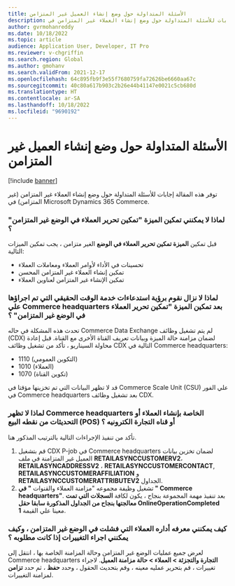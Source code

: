 ```yaml
---
title: الأسئلة المتداولة حول وضع إنشاء العميل غير المتزامن
description: توفر هذه المقالة إجابات للأسئلة المتداولة حول وضع إنشاء العملاء غير المتزامن في Microsoft Dynamics 365 Commerce.
author: gvrmohanreddy
ms.date: 10/18/2022
ms.topic: article
audience: Application User, Developer, IT Pro
ms.reviewer: v-chgriffin
ms.search.region: Global
ms.author: gmohanv
ms.search.validFrom: 2021-12-17
ms.openlocfilehash: 64c895fb9f3e55f7680759fa72626be6660aa67c
ms.sourcegitcommit: 40c80a617b903c2b26e44b41147e0021c5cb680d
ms.translationtype: HT
ms.contentlocale: ar-SA
ms.lasthandoff: 10/18/2022
ms.locfileid: "9690192"
---
```

# <a name="asynchronous-customer-creation-mode-faq"></a>الأسئلة المتداولة حول وضع إنشاء العميل غير المتزامن

[!include [banner](includes/banner.md)]

توفر هذه المقالة إجابات للأسئلة المتداولة حول وضع إنشاء العملاء غير المتزامن (غير المتزامن) في Microsoft Dynamics 365 Commerce.

### <a name="why-cant-i-enable-the-enable-editing-customers-in-asynchronous-mode-feature"></a>لماذا لا يمكنني تمكين الميزة "تمكين تحرير العملاء في الوضع غير المتزامن" ؟

قبل تمكين **الميزة تمكين تحرير العملاء في الوضع** الغير متزامن ، يجب تمكين الميزات التالية:

- تحسينات في الأداء لأوامر العملاء ومعاملات العملاء
- تمكين إنشاء العملاء غير المتزامن المحسن
- تمكين الإنشاء غير المتزامن لعناوين العملاء

### <a name="why-do-i-still-see-real-time-service-calls-made-to-commerce-headquarters-after-the-enable-editing-customers-in-asynchronous-mode-feature-is-enabled"></a>لماذا لا نزال نقوم برؤية استدعاءات خدمة الوقت الحقيقي التي تم اجراؤها علي Commerce headquarters بعد تمكين الميزة "تمكين تحرير العملاء في الوضع غير المتزامن" ؟

تحدث هذه المشكلة في حاله Commerce Data Exchange لم يتم تشغيل وظائف (CDX) لضمان مزامنة حالة الميزة وبيانات تعريف القناة الأخرى مع القناة. قبل إعادة محاولة السيناريو ، تأكد من تشغيل وظائف CDX التالية في Commerce headquarters:

- 1110 (التكوين العمومي)
- 1010 (العملاء)
- 1070 (تكوين القناة)

قد لا تظهر البيانات التي تم تخزينها مؤقتا في Commerce Scale Unit (CSU) علي الفور في Commerce headquarters بعد تشغيل وظائف CDX.

### <a name="why-doesnt-commerce-headquarters-show-customer-creation-or-updates-from-the-point-of-sale-pos-or-e-commerce-channel"></a>لماذا لا تظهر Commerce headquarters الخاصة بإنشاء العملاء أو التحديثات من نقطه البيع (POS) أو قناه التجارة الكترونيه ؟

تأكد من تنفيذ الإجراءات التالية بالترتيب المذكور هنا.

1. قم بتشغيل CDX P-job في Commerce headquarters لضمان تخزين بيانات العميل غير المتزامنة في ملف **RETAILASYNCCUSTOMERV2**، **RETAILASYNCADDRESSV2** ، **RETAILASYNCCUSTOMERCONTACT**, **RETAILASYNCCUSTOMERAFFILIATION** و **RETAILASYNCCUSTOMERATTRIBUTEV2** الجداول.
1. تشغيل وظيفة مجموعه "مزامنة العملاء والقنوات **" في " Commerce headquarters"**. بعد تنفيذ مهمة المجموعة بنجاح ، يكون لكافة **السجلات التي تمت معالجتها بنجاح من الجداول المذكورة سابقا حقل OnlineOperationCompleted** معينا علي القيمة **1**.

### <a name="how-do-i-know-which-customer-management-in-asynchronous-mode-operation-has-failed-and-how-do-i-make-changes-if-they-are-required"></a>كيف يمكنني معرفه أداره العملاء التي فشلت في الوضع غير المتزامن ، وكيف يمكنني اجراء التغييرات إذا كانت مطلوبه ؟

لعرض جميع عمليات الوضع غير المتزامن وحالة المزامنة الخاصة بها ، انتقل إلى Commerce headquarters **التجارة والتجزئة \> العملاء \> حالة مزامنة العميل**. لاجراء تغييرات ، قم بتحرير عمليه معينه ، وقم بتحديث الحقول ، وحدد **حفظ** ، ثم حدد **تزامن** لمزامنة التغييرات.

